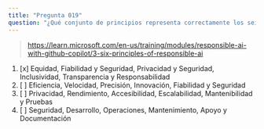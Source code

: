 ```yaml
---
title: "Pregunta 019"
question: "¿Qué conjunto de principios representa correctamente los seis principios clave de Microsoft para la inteligencia artificial responsable que guían el desarrollo de GitHub Copilot?"
---
```


> https://learn.microsoft.com/en-us/training/modules/responsible-ai-with-github-copilot/3-six-principles-of-responsible-ai
1. [x] Equidad, Fiabilidad y Seguridad, Privacidad y Seguridad, Inclusividad, Transparencia y Responsabilidad
1. [ ] Eficiencia, Velocidad, Precisión, Innovación, Fiabilidad y Seguridad
1. [ ] Privacidad, Rendimiento, Accesibilidad, Escalabilidad, Mantenibilidad y Pruebas
1. [ ] Seguridad, Desarrollo, Operaciones, Mantenimiento, Apoyo y Documentación
